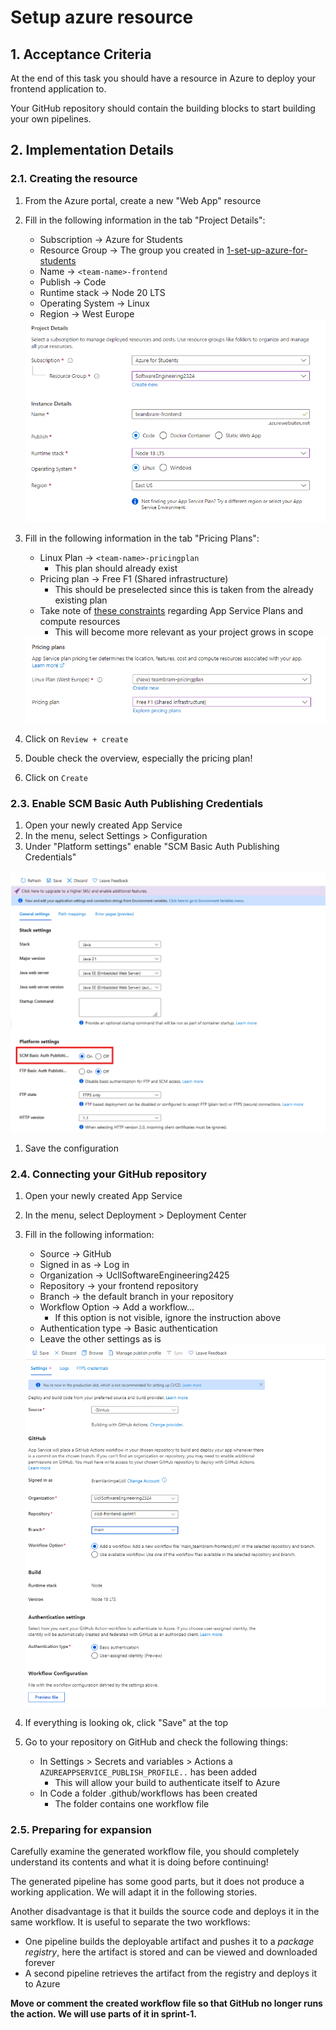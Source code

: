 # Setup azure resource

## 1. Acceptance Criteria

At the end of this task you should have a resource in Azure to deploy your frontend application to.

Your GitHub repository should contain the building blocks to start building your own pipelines.

## 2. Implementation Details

### 2.1. Creating the resource

1. From the Azure portal, create a new "Web App" resource
1. Fill in the following information in the tab "Project Details":
    * Subscription -> Azure for Students
    * Resource Group -> The group you created in [1-set-up-azure-for-students](../../1-azure/1-set-up-azure-for-students.md)
    * Name -> `<team-name>-frontend`
    * Publish -> Code
    * Runtime stack -> Node 20 LTS
    * Operating System -> Linux
    * Region -> West Europe

    <a href="./images/2-1-Azure-Web-App-Project-Details.png">
        <img src="./images/2-1-Azure-Web-App-Project-Details.png">
    </a>

1. Fill in the following information in the tab "Pricing Plans":
    * Linux Plan -> `<team-name>-pricingplan`
        * This plan should already exist
    * Pricing plan -> Free F1 (Shared infrastructure)
        * This should be preselected since this is taken from the already existing plan
    * Take note of [these constraints](<../../../../reference/cicd/azure/1 - note on app service plan.md>) regarding App Service Plans and compute resources
        * This will become more relevant as your project grows in scope

    <a href="./images/2-2-Azure-Web-App-Pricing-Details.png">
        <img src="./images/2-2-Azure-Web-App-Pricing-Details.png">
    </a>

1. Click on `Review + create`
1. Double check the overview, especially the pricing plan!
1. Click on `Create`

### 2.3. Enable SCM Basic Auth Publishing Credentials

1. Open your newly created App Service
1. In the menu, select Settings > Configuration
1. Under "Platform settings" enable "SCM Basic Auth Publishing Credentials"
  <a href="./images/2-4-Enable-SCM-Basic-Auth-Publishing-Credentials.png">
      <img src="./images/2-4-Enable-SCM-Basic-Auth-Publishing-Credentials.png">
  </a> 

1. Save the configuration

### 2.4. Connecting your GitHub repository

1. Open your newly created App Service
1. In the menu, select Deployment > Deployment Center
1. Fill in the following information:
    * Source -> GitHub
    * Signed in as -> Log in
    * Organization -> UcllSoftwareEngineering2425
    * Repository -> your frontend repository
    * Branch -> the default branch in your repository
    * Workflow Option -> Add a workflow...
      * If this option is not visible, ignore the instruction above
    * Authentication type -> Basic authentication
    * Leave the other settings as is
    
    <a href="./images/2-3-Azure-Web-App-Deployment-Center.png">
        <img src="./images/2-3-Azure-Web-App-Deployment-Center.png">
    </a>

1. If everything is looking ok, click "Save" at the top
1. Go to your repository on GitHub and check the following things:
    * In Settings > Secrets and variables > Actions a `AZUREAPPSERVICE_PUBLISH_PROFILE..` has been added
        * This will allow your build to authenticate itself to Azure
    * In Code a folder .github/workflows has been created
        * The folder contains one workflow file

### 2.5. Preparing for expansion

Carefully examine the generated workflow file, you should completely understand its contents and what it is doing before continuing!

The generated pipeline has some good parts, but it does not produce a working application. We will adapt it in the following stories.

Another disadvantage is that it builds the source code and deploys it in the same workflow. It is useful to separate the two workflows:

* One pipeline builds the deployable artifact and pushes it to a _package registry_, here the artifact is stored and can be viewed and downloaded forever
* A second pipeline retrieves the artifact from the registry and deploys it to Azure

**Move or comment the created workflow file so that GitHub no longer runs the action. We will use parts of it in sprint-1.**
